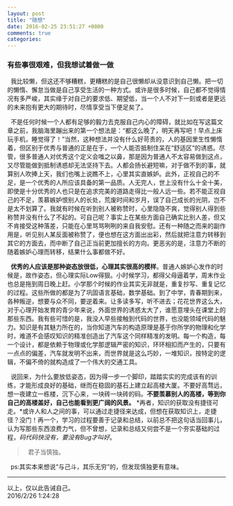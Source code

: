 ```yaml
---
layout: post
title: "随想"
date: 2016-02-25 23:51:27 +0800
comments: true
categories: 
---
```


### 有些事很艰难，但我想试着做一做

&nbsp;&nbsp;我比较懒，但这还不够糟糕，更糟糕的是自己很懒却从没意识到自己懒。把一切的懒惰、懈怠当做是自己享受生活的一种方式。或许是很多时候，自己都不觉得情况有多严峻，其实缘于对自己的要求低、期望低，当一个人不对下一刻或者是更远的未来抱有更大的期待时，尽情享受当下便足矣了。

&nbsp;&nbsp;不是任何时候一个人都有足够的毅力去克服自己内心的障碍，就比如在写这篇文章之前，我脑海里蹦出来的第一个想法是：“都这么晚了，明天再写吧！早点上床玩手机，睡觉得了！”当然，这种想法并没有什么好苛责的，人的基因里生性懒惰着，但区别于优秀与普通的正是在于，一个人能否抵制住呆在“舒适区”的诱惑。尽管，很多普通人对优秀这个定义会嗤之以鼻，那是因为普通人不太容易做到这点，又尽管能做到抵制诱惑却无法坚持下去。人都会扬长避短嘛，对于做不到的事，就算别人吹捧上天，我们也嘴上说瞧不上，心里其实直嫉妒。此外，正视自己的不足，是一个优秀的人所应该具备的第一品质。人无完人，世上没有什么十全十美，即使是十分优秀的人也只是在追求完美的道路走得比一般人远一些。若不能正视自己的不足，羡慕嫉妒恨别人的长处，荒废时间和岁月，误了自己成长的光阴，岂不是太不划算了。我就有时候在听到别人被称赞时，心里隐隐不爽，觉得别人得到些称赞并没有什么了不起的。可自己呢？事实上在某些方面自己确实比别人差，但又不肯接受这种落差，只能在心里骂骂咧咧的来自我安慰。还有一种随之而来的副作用是，听见别人某反面被称赞了，便也想在这方面出出彩，然后就把注意力转移到其它的方面去，而中断了自己正当前更加擅长的方向。更恶劣的是，注意力不断的随着嫉妒心理而转移，结果什么事都做不好。

&nbsp;&nbsp;**优秀的人应该是那种姿态放很低，心理其实很高的模样**。普通人嫉妒心发作的时候是，故作姿态，但心理实际Low得狠。小时候学习，都得父母逼着学，周末作业也总是拖到周日晚上赶。小学那个时候的作业其实无非就是，重复抄写、重复记忆的过程。这些所做的都是为了巩固语言基础，数学基础。到了中学，青春期到来，各种叛逆，想要与众不同，要逆着来。让多读多写，听不进去；花花世界这么大，对于心理开始发育的青少年来说，外面世界的诱惑太大了，谁愿意埋头在课堂上的那些东西。我有些可惜的是，我没人早些接触到代码的世界，也没能领域代码的魅力。知识是有其魅力所在的，当你知道汽车的构造原理是基于你所学的物理和化学时，难道不会感叹知识的精准创造出了汽车这个同样精准的发明。每一个构造，每一个设计，都是依赖于物理或化学那逻辑严密的知识，环环相扣而产生的，只要有一点点的偏差，汽车就发明不出来，而世界就是这么巧妙，一堆知识，按特定的逻辑，不偏不倚的就构造成了一个伟大的交通工具。

&nbsp;&nbsp;说回来，为什么要放低姿态，因为得一步一个脚印，踏踏实实的完成该有的训练，才能形成良好的基础，继而在稳固的基石上建立起高楼大厦。不要好高骛远，想一夜建立一栋楼，沉下心来，一块砖一块砖的码。**不要羡慕别人的高楼，等到你自己的高楼盖好，自己也能看到更广阔的风景。** *再者，知识的获取没有捷径可走。*或许人和人之间的事，可以通过走捷径来达成，但想在获取知识上，走捷径？没门！再一个，学习的过程要善于记录和总结，以前总不把这句话当回事儿，认为写那些东西浪费力气，但不曾想，记录和总结又何尝不是一个夯实基础的过程，*码代码快没有，要没有Bug才叫好*。

> &nbsp;&nbsp;君子当慎独。  

&nbsp;&nbsp;ps:其实本来想说“与己斗，其乐无穷”的，但发现慎独更有意味。

---

以上，仅以此告诫自己。   
2016/2/26 1:24:28 